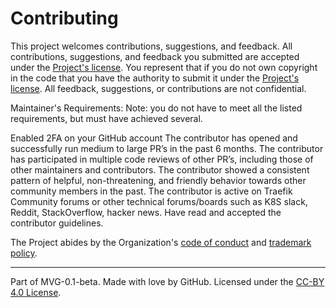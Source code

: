 # Contributing

This project welcomes contributions, suggestions, and feedback. All contributions, suggestions, and feedback you submitted are accepted under the [Project's license](./LICENSE.md). You represent that if you do not own copyright in the code that you have the authority to submit it under the [Project's license](./LICENSE.md). All feedback, suggestions, or contributions are not confidential.

Maintainer's Requirements:
Note: you do not have to meet all the listed requirements, but must have achieved several.

Enabled 2FA on your GitHub account
The contributor has opened and successfully run medium to large PR’s in the past 6 months.
The contributor has participated in multiple code reviews of other PR’s, including those of other maintainers and contributors.
The contributor showed a consistent pattern of helpful, non-threatening, and friendly behavior towards other community members in the past.
The contributor is active on Traefik Community forums or other technical forums/boards such as K8S slack, Reddit, StackOverflow, hacker news.
Have read and accepted the contributor guidelines.

The Project abides by the Organization's [code of conduct](../org-docs/CODE-OF-CONDUCT.md) and [trademark policy](../org-docs/TRADEMARKS.md).

---
Part of MVG-0.1-beta.
Made with love by GitHub. Licensed under the [CC-BY 4.0 License](https://creativecommons.org/licenses/by-sa/4.0/).

